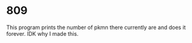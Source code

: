 # 809
This program prints the number of pkmn there currently are and does it forever.  IDK why I made this.  
